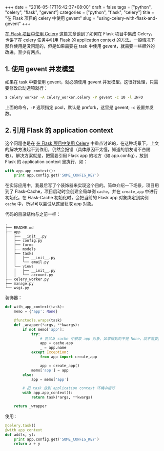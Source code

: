 +++
date = "2016-05-17T16:42:37+08:00"
draft = false
tags = ["python", "celery", "flask", "gevent"]
categories = ["python", "flask", "celery"]
title = "在 Flask 项目的 celery 中使用 gevent"
slug = "using-celery-with-flask-and-gevent"
+++

[在 Flask 项目中使用 Celery](/posts/2015/11/using-celery-with-flask/) 这篇文章谈到了如何在 Flask 项目中集成 Celery，也讲了在 celery 任务中引用 Flask 的 application context 的方法。一般情况下那样使用是没问题的，但是如果需要在 task 中使用 gevent，就需要一些额外的改进。至少有两点。

## 1. 使用 gevent 并发模型

如果在 task 中要使用 gevent，就必须使用 gevent 并发模型。这很好处理，只需要修改启动选项就行：

```bash
$ celery worker -A celery_worker.celery -P gevent -c 10 -l INFO
```

上面的命令，`-P` 选项指定 pool，默认是 prefork，这里是 gevent; `-c` 设置并发数。

<!--more-->

## 2. 引用 Flask 的 application context

这个问题也是在 [在 Flask 项目中使用 Celery](/posts/2015/11/using-celery-with-flask/) 中重点讨论的，在这种场景下，上文的解决方法起不到作用，仍然会报错（具体原因不太懂，知道的朋友请不吝赐教）。解决方案就是，把需要引用 Flask app 的地方（如 app.config），放到 Flask 的 application context 里执行，如：

```python
with app.app_context():
    print app.config.get('SOME_CONFIG_KEY')
```

在实际应用中，我最后写了个装饰器来实现这个目的。简单介绍一下场景，项目用到了 Flask-Cache，项目启动时会创建全局单例 `cache`，并在 `create_app` 中进行初始化。在 Flask-Cache 初始化时，会把当前的 Flask app 对象绑定到实例 `cache` 中，所以可以尝试从这里获取 app 对象。

代码的目录结构与之前一样：

```
.
├── README.md
├── app
│   ├── __init__.py
│   ├── config.py
│   ├── forms
│   ├── models
│   ├── tasks
│   │   ├── __init__.py
│   │   └── email.py
│   └── views
│   │   ├── __init__.py
│   │   └── account.py
├── celery_worker.py
├── manage.py
└── wsgi.py
```

装饰器：

```python
def with_app_context(task):
    memo = {'app': None}

    @functools.wraps(task)
    def _wrapper(*args, **kwargs):
        if not memo['app']:
            try:
                # 尝试从 cache 中获取 app 对象，如果得到的不是 None，就不需要重复创建了
                app = cache.app
                _ = app.name
            except Exception:
                from app import create_app

                app = create_app()
            memo['app'] = app
        else:
            app = memo['app']

        # 把 task 放到 application context 环境中运行
        with app.app_context():
            return task(*args, **kwargs)

    return _wrapper
```

使用：

```python
@celery.task()
@with_app_context
def add(x, y):
    print app.config.get('SOME_CONFIG_KEY')
    return x + y
```
